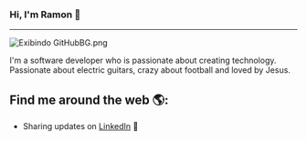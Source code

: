 ### Hi, I'm Ramon 👋
<hr>

<img src="https://lh6.googleusercontent.com/5svpCi-eWDIFawi03KT3XviytyiMh-cm-qd8gvcQtJPTADjzFrjysV_S2Xb4Giu0o46TNDahS90FQsp9QvfX=w1920-h937" class="ndfHFb-c4YZDc-HiaYvf-RJLb9c" alt="Exibindo GitHubBG.png" aria-hidden="true">

<p>I'm a software developer who is passionate about creating technology. Passionate about electric guitars, crazy about football and loved by Jesus.</p>

## Find me around the web 🌎:
- Sharing updates on <a href="https://www.linkedin.com/in/ramonbsales/">LinkedIn</a> 💼
<!--
**ramonborges15/ramonborges15** is a ✨ _special_ ✨ repository because its `README.md` (this file) appears on your GitHub profile.

Here are some ideas to get you started:

- 🔭 I’m currently working on ...
- 🌱 I’m currently learning ...
- 👯 I’m looking to collaborate on ...
- 🤔 I’m looking for help with ...
- 💬 Ask me about ...
- 📫 How to reach me: ...
- 😄 Pronouns: ...
- ⚡ Fun fact: ...
-->
